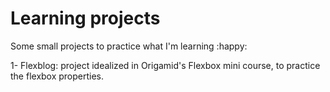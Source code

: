 # Learning projects

Some small projects to practice what I'm learning :happy:

1- Flexblog: project idealized in Origamid's Flexbox mini course, to practice the flexbox properties. 